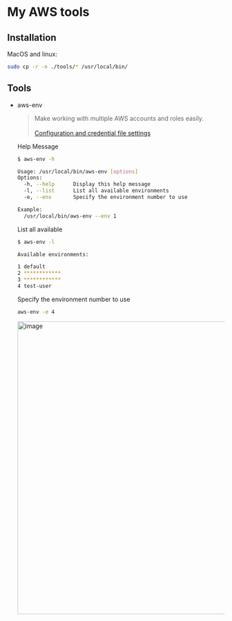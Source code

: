# My AWS tools

## Installation

MacOS and linux:
```bash
sudo cp -r -n ./tools/* /usr/local/bin/
```

## Tools
- aws-env
    > Make working with multiple AWS accounts and roles easily.<br><br>
    [Configuration and credential file settings](https://docs.aws.amazon.com/cli/latest/userguide/cli-configure-files.html)
    
    Help Message
    ```bash
    $ aws-env -h
    ```
    ```bash
    Usage: /usr/local/bin/aws-env [options]
    Options:
      -h, --help      Display this help message
      -l, --list      List all available environments
      -e, --env       Specify the environment number to use
    
    Example:
      /usr/local/bin/aws-env --env 1    
    ```
    List all available
    ```bash
    $ aws-env -l
    ```
    ```bash
    Available environments:
    
    1 default
    2 ************
    3 ************
    4 test-user
    ```
    Specify the environment number to use
    ```bash
    aws-env -e 4
    ```

    <img width="678" alt="image" src="https://github.com/adrian-lin-1-0-0/my-aws-tools/assets/61909204/6b1277e0-0aa5-43e2-ac49-8282758dc5db">
